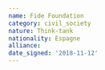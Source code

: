 ```yaml
---
name: Fide Foundation
category: civil_society
nature: Think-tank
nationality: Espagne
alliance: 
date_signed: '2018-11-12'
---
```

    